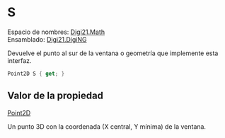 # S

Espacio de nombres: [Digi21.Math](/digi3d-net/programacion/.net/referencia/digi21.diging/digi21.math/)  
Ensamblado: [Digi21.DigiNG](/digi3d-net/programacion/.net/referencia/digi21.diging.plugin/digi21.diging/)

Devuelve el punto al sur de la ventana o geometría que implemente esta interfaz.

```csharp
Point2D S { get; }
```

## Valor de la propiedad

[Point2D](/digi3d-net/programacion/.net/referencia/digi21.diging/digi21.math/clases/point2d.md)

Un punto 3D con la coordenada \(X central, Y mínima\) de la ventana.

